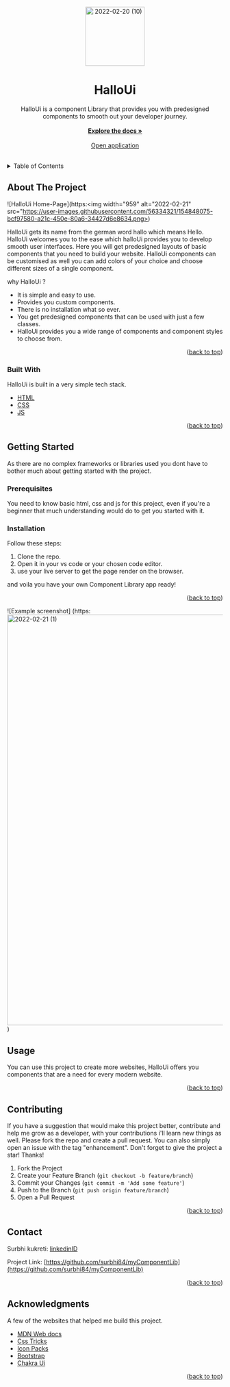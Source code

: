 <div id="top"></div>

<!-- PROJECT LOGO -->
<br />
<div align="center">
  <a href="https://github.com/surbhi84/myComponentLib">
<img width="138" alt="2022-02-20 (10)" src="https://user-images.githubusercontent.com/56334321/154857187-796e9a12-d7e0-4761-aefc-0933199616ac.png">

  </a>

  <h1 align="center">HalloUi</h1>

  <p align="center">  
  HalloUi is a component Library that provides you with predesigned components to smooth out your developer journey.
    <br />
    <br />
    <a href="https://github.com/surbhi84/myComponentLib"><strong>Explore the docs »</strong></a>
    <br />
    <br />
    <a href="https://halloui.netlify.app/">Open application</a>
    <br />
    <br />
    
  </p>
</div>

<!-- TABLE OF CONTENTS -->
<details>
  <summary>Table of Contents</summary>
  <ol>
    <li>
      <a href="#about-the-project">About The Project</a>
      <ul>
        <li><a href="#built-with">Built With</a></li>
      </ul>
    </li>
    <li>
      <a href="#getting-started">Getting Started</a>
      <ul>
        <li><a href="#prerequisites">Prerequisites</a></li>
        <li><a href="#installation">Installation</a></li>
      </ul>
    </li>
    <li><a href="#usage">Usage</a></li>
    <li><a href="#contributing">Contributing</a></li>
    <li><a href="#contact">Contact</a></li>
    <li><a href="#acknowledgments">Acknowledgments</a></li>
  </ol>
</details>

<!-- ABOUT THE PROJECT -->

## About The Project

![HalloUi Home-Page](https:<img width="959" alt="2022-02-21" src="https://user-images.githubusercontent.com/56334321/154848075-bcf97580-a21c-450e-80a6-34427d6e8634.png>)

HalloUi gets its name from the german word hallo which means Hello. HalloUi welcomes you to the ease which halloUi provides you to develop smooth user interfaces. Here you will get predesigned layouts of basic components that you need to build your website. HalloUi components can be customised as well you can add colors of your choice and choose different sizes of a single component.

why HalloUi ?

- It is simple and easy to use.
- Provides you custom components.
- There is no installation what so ever.
- You get predesigned components that can be used with just a few classes.
- HalloUi provides you a wide range of components and component styles to choose from.

<p align="right">(<a href="#top">back to top</a>)</p>

### Built With

HalloUi is built in a very simple tech stack.

- [HTML](https://developer.mozilla.org/en-US/docs/Web/HTML)
- [CSS](https://developer.mozilla.org/en-US/docs/Web/CSS)
- [JS](https://developer.mozilla.org/en-US/docs/Web/JavaScript)

<p align="right">(<a href="#top">back to top</a>)</p>

<!-- GETTING STARTED -->

## Getting Started

As there are no complex frameworks or libraries used you dont have to bother much about getting started with the project.

### Prerequisites

You need to know basic html, css and js for this project, even if you're a beginner that much understanding would do to get you started with it.

### Installation

Follow these steps:

1. Clone the repo.
2. Open it in your vs code or your chosen code editor.
3. use your live server to get the page render on the browser.

and voila you have your own Component Library app ready!

<p align="right">(<a href="#top">back to top</a>)</p>

<!-- USAGE EXAMPLES -->
  
![Example screenshot]  (https:<img width="959" alt="2022-02-21 (1)" src="https://user-images.githubusercontent.com/56334321/154860732-c17b047e-53d7-4551-8776-e4daad034ae4.png">)


## Usage

You can use this project to create more websites, HalloUi offers you components that are a need for every modern website.

<p align="right">(<a href="#top">back to top</a>)</p>

<!-- CONTRIBUTING -->

## Contributing

If you have a suggestion that would make this project better, contribute and help me grow as a developer, with your contributions i'll learn new things as well. Please fork the repo and create a pull request. You can also simply open an issue with the tag "enhancement".
Don't forget to give the project a star! Thanks!

1. Fork the Project
2. Create your Feature Branch (`git checkout -b feature/branch`)
3. Commit your Changes (`git commit -m 'Add some feature'`)
4. Push to the Branch (`git push origin feature/branch`)
5. Open a Pull Request

<p align="right">(<a href="#top">back to top</a>)</p>

<!-- CONTACT -->

## Contact

Surbhi kukreti: [linkedinID](https://www.linkedin.com/in/surbhi-kukreti-a91b0b163)

Project Link: [https://github.com/surbhi84/myComponentLib](https://github.com/surbhi84/myComponentLib)

<p align="right">(<a href="#top">back to top</a>)</p>

<!-- ACKNOWLEDGMENTS -->

## Acknowledgments

A few of the websites that helped me build this project.

- [MDN Web docs](https://developer.mozilla.org/en-US/)
- [Css Tricks](https://css-tricks.com/)
- [Icon Packs](https://www.iconpacks.net/)
- [Bootstrap](https://getbootstrap.com/)
- [Chakra Ui](https://chakra-ui.com/)

<p align="right">(<a href="#top">back to top</a>)</p>
